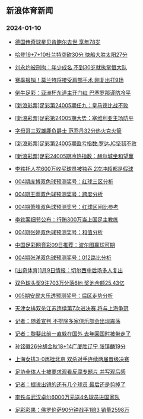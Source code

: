 ## 新浪体育新闻 
### 2024-01-10

+ [德国传奇球星贝肯鲍尔去世 享年78岁](https://sports.sina.com.cn/global/germany/2024-01-09/doc-inaawrkp5349803.shtml)

+ [哈登19+7+10杜兰特空砍30分 快船大胜太阳27分](https://sports.sina.com.cn/basketball/nba/2024-01-09/doc-inaaxhhc8262841.shtml)

+ [刘永灼被刑拘：年少成名 不到30岁就执掌恒大队](https://sports.sina.com.cn/china/2024-01-09/doc-inaawvsf7742802.shtml)

+ [赛季报销！莫兰特将接受肩部手术 刚复出打9场](https://sports.sina.com.cn/basketball/nba/2024-01-09/doc-inaawzyf8380688.shtml)

+ [佬牛足彩：亚洲杯东道主开门红 巴塞罗那谨防冷平](https://sports.sina.com.cn/l/2024-01-09/doc-inaawrki7847792.shtml)

+ [[新浪彩票]足彩第24005期任九：皇马德比战不败](https://sports.sina.com.cn/l/2024-01-09/doc-inaawrki7861193.shtml)

+ [[新浪彩票]足彩第24005期大势：塞维利亚主场防平](https://sports.sina.com.cn/l/2024-01-09/doc-inaawrkm8580718.shtml)

+ [字母哥三双雄鹿负爵士 范乔丹32分热火克火箭](https://sports.sina.com.cn/basketball/nba/2024-01-09/doc-inaawzye5444039.shtml)

+ [[新浪彩票]足彩第24005期盈亏指数:罗达JC坚韧不败](https://sports.sina.com.cn/l/2024-01-09/doc-inaawrkk5642685.shtml)

+ [[新浪彩票]足彩24005期冷热指数：赫尔城坐和望赢](https://sports.sina.com.cn/l/2024-01-09/doc-inaawrkp5354222.shtml)

+ [李铁托人花600万收买球员被独吞 2次冲超都是假球](https://sports.sina.com.cn/china/2024-01-09/doc-inaaxxcv7986969.shtml)

+ [004期庞博双色球预测奖号：红球三区分析](https://sports.sina.com.cn/l/2024-01-09/doc-inaaxhha5358981.shtml)

+ [004期王雨双色球预测奖号：跨度分析](https://sports.sina.com.cn/l/2024-01-09/doc-inaaxhhc8293021.shtml)

+ [004期萧峰双色球预测奖号：红球区间比参考](https://sports.sina.com.cn/l/2024-01-09/doc-inaaxhhf5069416.shtml)

+ [李铁案细节公布：行贿300万当上国足主教练](https://sports.sina.com.cn/china/2024-01-09/doc-inaaxxct7277505.shtml)

+ [004期张婷双色球预测奖号：和值分析](https://sports.sina.com.cn/l/2024-01-09/doc-inaaxhhc8292433.shtml)

+ [中国足彩网竞彩09日推荐：波尔图赢球可期](https://sports.sina.com.cn/l/2024-01-09/doc-inaaxhhc8281044.shtml)

+ [004期张洋双色球预测奖号：012路比分析](https://sports.sina.com.cn/l/2024-01-09/doc-inaaxhhc8291920.shtml)

+ [[出奇体育]1月9日情报：切尔西中后场多人复出](https://sports.sina.com.cn/l/2024-01-09/doc-inaaxhfz7558079.shtml)

+ [双色球头奖9注703万分落6地 奖池余额25.43亿](https://sports.sina.com.cn/l/2024-01-09/doc-inaaxxcu5068686.shtml)

+ [005期安民大乐透预测奖号：后区走势分析](https://sports.sina.com.cn/l/2024-01-09/doc-inaawvsm5258895.shtml)

+ [天津女排双杀江苏连续第7次进决赛 将与上海争冠](https://sports.sina.com.cn/others/volleyball/2024-01-09/doc-inaaxxct7273256.shtml)

+ [记者：随着宣判 不排除多家俱乐部会出现震荡](https://sports.sina.com.cn/china/national/2024-01-09/doc-inaaxxcx4774658.shtml)

+ [记者：黎斐此前一直躲在国外 去年回国时被带走了](https://sports.sina.com.cn/china/j/2024-01-09/doc-inaaxxcx4776332.shtml)

+ [孙铭徽26分胡金秋18+14广厦胜辽宁 张镇麟19分](https://sports.sina.com.cn/basketball/cba/2024-01-09/doc-inaaxxcv7990344.shtml)

+ [上海女排3-0再挫北京 双杀对手连续两届晋级决赛](https://sports.sina.com.cn/others/volleyball/2024-01-09/doc-inaaxxcx4760430.shtml)

+ [足协全体人士被要求观看反腐专题片 并写观后感](https://sports.sina.com.cn/china/2024-01-09/doc-inaawvsi8461124.shtml)

+ [记者：据说出镜的还有几个球员 最后还是剪掉了](https://sports.sina.com.cn/china/j/2024-01-09/doc-inaaxxcx4777130.shtml)

+ [李铁与武汉卓尔6000万元送4名球员进国家队](https://sports.sina.com.cn/china/2024-01-09/doc-inaaxxcv7986407.shtml)

+ [足彩彩果：佛罗伦萨90分钟战平1赔3 销量2598万](https://sports.sina.com.cn/l/2024-01-10/doc-inaayuik4607686.shtml)

